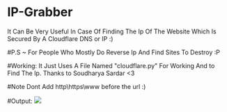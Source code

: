 # IP-Grabber
It Can Be Very Useful In Case Of Finding The Ip Of The Website Which Is Secured By A Cloudflare DNS or IP :)

#P.S ~ For People Who Mostly Do Reverse Ip And Find Sites To Destroy :P

#Working:
It Just Uses A File Named "cloudflare.py" For Working And to Find The Ip.
Thanks to Soudharya Sardar <3 

#Note
Dont Add http\https\www before the url :)

#Output:
<img src="http://i.imgur.com/lhmlKuS.png" />
